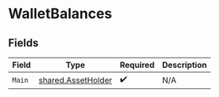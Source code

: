 # WalletBalances


## Fields

| Field                                                           | Type                                                            | Required                                                        | Description                                                     |
| --------------------------------------------------------------- | --------------------------------------------------------------- | --------------------------------------------------------------- | --------------------------------------------------------------- |
| `Main`                                                          | [shared.AssetHolder](../../../pkg/models/shared/assetholder.md) | :heavy_check_mark:                                              | N/A                                                             |
